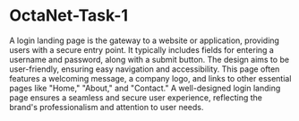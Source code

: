 # OctaNet-Task-1

A login landing page is the gateway to a website or application, providing users with a secure entry point. It typically includes fields for entering a username and password, along with a submit button. The design aims to be user-friendly, ensuring easy navigation and accessibility. This page often features a welcoming message, a company logo, and links to other essential pages like "Home," "About," and "Contact." A well-designed login landing page ensures a seamless and secure user experience, reflecting the brand's professionalism and attention to user needs.
